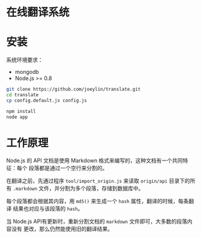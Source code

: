 在线翻译系统
===========

安装
====

系统环境要求：

+ mongodb
+ Node.js >= 0.8

```bash
git clone https://github.com/joeylin/translate.git
cd translate
cp config.default.js config.js
```

```bash
npm install
node app
```

工作原理
========

Node.js 的 API 文档是使用 Markdown 格式来编写的，这种文档有一个共同特征：每个
段落都是通过一个空行来分割的。

在翻译之前，先通过程序 `tool/import_origin.js` 来读取 `origin/api` 目录下的所有
`.markdown` 文件，并分割为多个段落，存储到数据库中。

每个段落都会根据其内容，用 `md5()` 来生成一个 `hash` 属性，翻译的时候，每条翻译
结果也对应与该段落的 `hash`。

当 Node.js API有更新时，重新分割文档的 `markdown` 文件即可，大多数的段落内容没有
更改，那么仍然能使用旧的翻译结果。
